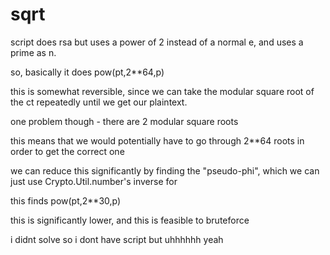 # sqrt

script does rsa but uses a power of 2 instead of a normal e, and uses a prime as n.

so, basically it does pow\(pt,2\*\*64,p\)

this is somewhat reversible, since we can take the modular square root of the ct repeatedly until we get our plaintext.

one problem though - there are 2 modular square roots

this means that we would potentially have to go through 2\*\*64 roots in order to get the correct one

we can reduce this significantly by finding the "pseudo-phi", which we can just use Crypto.Util.number's inverse for

this finds pow\(pt,2\*\*30,p\)

this is significantly lower, and this is feasible to bruteforce

i didnt solve so i dont have script but uhhhhhh yeah

